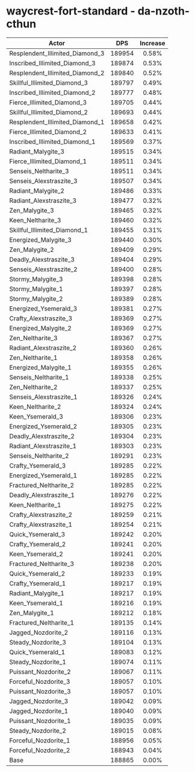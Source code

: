 # waycrest-fort-standard - da-nzoth-cthun
| Actor | DPS | Increase |
|---|:---:|:---:|
|Resplendent_Illimited_Diamond_3|189954|0.58%|
|Inscribed_Illimited_Diamond_3|189874|0.53%|
|Resplendent_Illimited_Diamond_2|189840|0.52%|
|Skillful_Illimited_Diamond_3|189797|0.49%|
|Inscribed_Illimited_Diamond_2|189777|0.48%|
|Fierce_Illimited_Diamond_3|189705|0.44%|
|Skillful_Illimited_Diamond_2|189693|0.44%|
|Resplendent_Illimited_Diamond_1|189658|0.42%|
|Fierce_Illimited_Diamond_2|189633|0.41%|
|Inscribed_Illimited_Diamond_1|189569|0.37%|
|Radiant_Malygite_3|189515|0.34%|
|Fierce_Illimited_Diamond_1|189511|0.34%|
|Senseis_Neltharite_3|189511|0.34%|
|Senseis_Alexstraszite_3|189507|0.34%|
|Radiant_Malygite_2|189486|0.33%|
|Radiant_Alexstraszite_3|189477|0.32%|
|Zen_Malygite_3|189465|0.32%|
|Keen_Neltharite_3|189460|0.32%|
|Skillful_Illimited_Diamond_1|189455|0.31%|
|Energized_Malygite_3|189440|0.30%|
|Zen_Malygite_2|189409|0.29%|
|Deadly_Alexstraszite_3|189404|0.29%|
|Senseis_Alexstraszite_2|189400|0.28%|
|Stormy_Malygite_3|189398|0.28%|
|Stormy_Malygite_1|189397|0.28%|
|Stormy_Malygite_2|189389|0.28%|
|Energized_Ysemerald_3|189381|0.27%|
|Crafty_Alexstraszite_3|189369|0.27%|
|Energized_Malygite_2|189369|0.27%|
|Zen_Neltharite_3|189367|0.27%|
|Radiant_Alexstraszite_2|189360|0.26%|
|Zen_Neltharite_1|189358|0.26%|
|Energized_Malygite_1|189355|0.26%|
|Senseis_Neltharite_1|189338|0.25%|
|Zen_Neltharite_2|189337|0.25%|
|Senseis_Alexstraszite_1|189326|0.24%|
|Keen_Neltharite_2|189324|0.24%|
|Keen_Ysemerald_3|189306|0.23%|
|Energized_Ysemerald_2|189305|0.23%|
|Deadly_Alexstraszite_2|189304|0.23%|
|Radiant_Alexstraszite_1|189303|0.23%|
|Senseis_Neltharite_2|189291|0.23%|
|Crafty_Ysemerald_3|189285|0.22%|
|Energized_Ysemerald_1|189285|0.22%|
|Fractured_Neltharite_2|189285|0.22%|
|Deadly_Alexstraszite_1|189276|0.22%|
|Keen_Neltharite_1|189275|0.22%|
|Crafty_Alexstraszite_2|189259|0.21%|
|Crafty_Alexstraszite_1|189254|0.21%|
|Quick_Ysemerald_3|189242|0.20%|
|Crafty_Ysemerald_2|189241|0.20%|
|Keen_Ysemerald_2|189241|0.20%|
|Fractured_Neltharite_3|189238|0.20%|
|Quick_Ysemerald_2|189233|0.19%|
|Crafty_Ysemerald_1|189217|0.19%|
|Radiant_Malygite_1|189217|0.19%|
|Keen_Ysemerald_1|189216|0.19%|
|Zen_Malygite_1|189212|0.18%|
|Fractured_Neltharite_1|189135|0.14%|
|Jagged_Nozdorite_2|189116|0.13%|
|Steady_Nozdorite_3|189104|0.13%|
|Quick_Ysemerald_1|189083|0.12%|
|Steady_Nozdorite_1|189074|0.11%|
|Puissant_Nozdorite_2|189067|0.11%|
|Forceful_Nozdorite_3|189057|0.10%|
|Puissant_Nozdorite_3|189057|0.10%|
|Jagged_Nozdorite_3|189042|0.09%|
|Jagged_Nozdorite_1|189040|0.09%|
|Puissant_Nozdorite_1|189035|0.09%|
|Steady_Nozdorite_2|189015|0.08%|
|Forceful_Nozdorite_1|188956|0.05%|
|Forceful_Nozdorite_2|188943|0.04%|
|Base|188865|0.00%|

